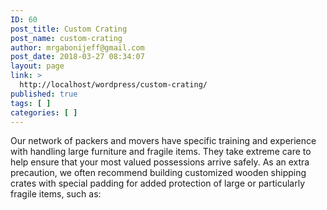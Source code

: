 ```yaml
---
ID: 60
post_title: Custom Crating
post_name: custom-crating
author: mrgabonijeff@gmail.com
post_date: 2018-03-27 08:34:07
layout: page
link: >
  http://localhost/wordpress/custom-crating/
published: true
tags: [ ]
categories: [ ]
---
```

Our network of packers and movers have specific training and experience with handling large furniture and fragile items. They take extreme care to help ensure that your most valued possessions arrive safely. As an extra precaution, we often recommend building customized wooden shipping crates with special padding for added protection of large or particularly fragile items, such as: